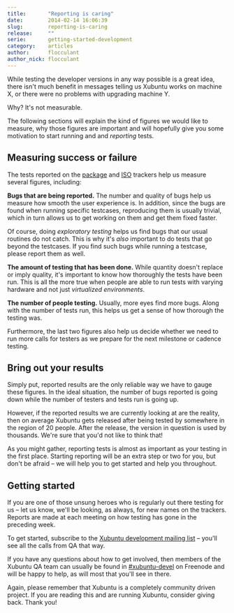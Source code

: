 ```yaml
---
title:       "Reporting is caring"
date:        2014-02-14 16:06:39
slug:        reporting-is-caring
release:     ""
serie:       getting-started-development
category:    articles
author:      flocculant
author_nick: flocculant
---
```


While testing the developer versions in any way possible is a great idea, there isn't much benefit in messages telling us Xubuntu works on machine X, or there were no problems with upgrading machine Y.

Why? It's not measurable.

The following sections will explain the kind of figures we would like to measure, why those figures are important and will hopefully give you some motivation to start running and and *reporting* tests.

Measuring success or failure
----------------------------

The tests reported on the [package](http://packages.qa.ubuntu.com/qatracker) and [ISO](http://iso.qa.ubuntu.com/qatracker) trackers help us measure several figures, including:

**Bugs that are being reported.** The number and quality of bugs help us measure how smooth the user experience is. In addition, since the bugs are found when running specific testcases, reproducing them is usually trivial, which in turn allows us to get working on them and get them fixed faster.

Of course, doing *exploratory testing* helps us find bugs that our usual routines do not catch. This is why it's *also* important to do tests that go beyond the testcases. If you find such bugs while running a testcase, please report them as well.

**The amount of testing that has been done.** While quantity doesn't replace or imply quality, it's important to know how thoroughly the tests have been run. This is all the more true when people are able to run tests with varying hardware and not just *virtualized environments*.

**The number of people testing.** Usually, more eyes find more bugs. Along with the number of tests run, this helps us get a sense of how thorough the testing was.

Furthermore, the last two figures also help us decide whether we need to run more calls for testers as we prepare for the next milestone or cadence testing.

Bring out your results
----------------------

Simply put, reported results are the only reliable way we have to gauge these figures. In the ideal situation, the number of bugs reported is going down while the number of testers and tests run is going up.

However, if the reported results we are currently looking at are the reality, then on average Xubuntu gets released after being tested by somewhere in the region of 20 people. After the release, the version in question is used by thousands. We're sure that you'd not like to think that!

As you might gather, reporting tests is almost as important as your testing in the first place. Starting reporting will be an extra step or two for you, but don't be afraid – we will help you to get started and help you throughout.

Getting started
---------------

If you are one of those unsung heroes who is regularly out there testing for us – let us know, we'll be looking, as always, for new names on the trackers. Reports are made at each meeting on how testing has gone in the preceding week.

To get started, subscribe to the [Xubuntu development mailing list](https://lists.ubuntu.com/mailman/listinfo/xubuntu-devel) – you'll see all the calls from QA that way.

If you have any questions about how to get involved, then members of the Xubuntu QA team can usually be found in [\#xubuntu-devel](http://webchat.freenode.net/?channels=xubuntu-devel) on Freenode and will be happy to help, as will most that you'll see in there.

Again, please remember that Xubuntu is a completely community driven project. If you are reading this and are running Xubuntu, consider giving back. Thank you!
